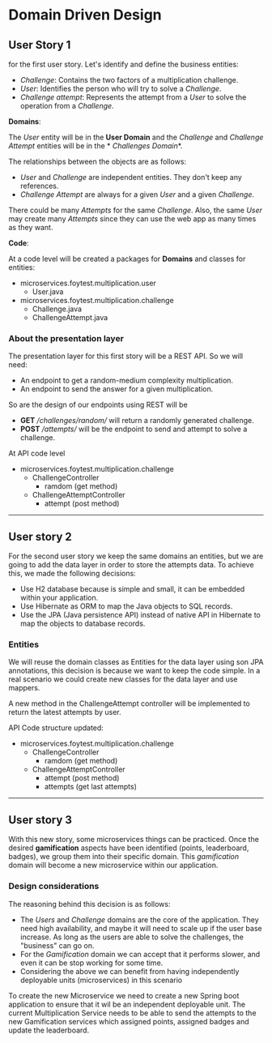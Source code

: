 # Domain Driven Design

## User Story 1

for the first user story. Let's identify and define the business entities:

- *Challenge*: Contains the two factors of a multiplication challenge.
- *User*: Identifies the person who will try to solve a *Challenge*.
- *Challenge attempt*: Represents the attempt from a *User* to solve the operation from a *Challenge*.

**Domains**:

The *User* entity will be in the **User Domain** and the *Challenge* and *Challenge Attempt* entities will be in the *
*Challenges Domain**.

The relationships between the objects are as follows:

- *User* and *Challenge* are independent entities. They don't keep any references.
- *Challenge Attempt* are always for a given *User* and a given *Challenge*.

There could be many *Attempts* for the same *Challenge*. Also, the same *User* may create many *Attempts* since they can
use the web app as many times as they want.

**Code**:

At a code level will be created a packages for **Domains** and classes for entities:

- microservices.foytest.multiplication.user
    - User.java
- microservices.foytest.multiplication.challenge
    - Challenge.java
    - ChallengeAttempt.java

### About the presentation layer

The presentation layer for this first story will be a REST API. So we will need:

- An endpoint to get a random-medium complexity multiplication.
- An endpoint to send the answer for a given multiplication.

So are the design of our endpoints using REST will be

- **GET** */challenges/random/* will return a randomly generated challenge.
- **POST** */attempts/* will be the endpoint to send and attempt to solve a challenge.

At API code level

- microservices.foytest.multiplication.challenge
    - ChallengeController
        - ramdom (get method)
    - ChallengeAttemptController
        - attempt (post method)

---

## User story 2

For the second user story we keep the same domains an entities, but we are going to add the data layer in order to store
the attempts data.
To achieve this, we made the following decisions:

- Use H2 database because is simple and small, it can be embedded within your application.
- Use Hibernate as ORM to map the Java objects to SQL records.
- Use the JPA (Java persistence API) instead of native API in Hibernate to map the objects to database records.

### Entities

We will reuse the domain classes as Entities for the data layer using son JPA annotations, this decision is because we
want to keep the code simple. In a real scenario we could create new classes for the data layer and use mappers.

A new method in the ChallengeAttempt controller will be implemented to return the latest attempts by user.

API Code structure updated:

- microservices.foytest.multiplication.challenge
    - ChallengeController
        - ramdom (get method)
    - ChallengeAttemptController
        - attempt (post method)
        - attempts (get last attempts)

---

## User story 3

With this new story, some microservices things can be practiced.
Once the desired **gamification** aspects have been identified (points, leaderboard, badges), we group them into their
specific domain. This *gamification* domain will become a new microservice within our application.

### Design considerations

The reasoning behind this decision is as follows:

- The *Users* and *Challenge* domains are the core of the application. They need high availability, and maybe it will
  need to scale up if the user base increase. As long as the users are able to solve the challenges, the "business" can
  go on.
- For the *Gamification* domain we can accept that it performs slower, and even it can be stop working for some time.
- Considering the above we can benefit from having independently deployable units (microservices) in this scenario

To create the new Microservice we need to create a new Spring boot application to ensure that it wil be an independent
deployable unit.
The current Multiplication Service needs to be able to send the attempts to the new Gamification services which assigned
points, assigned badges and update the leaderboard.

